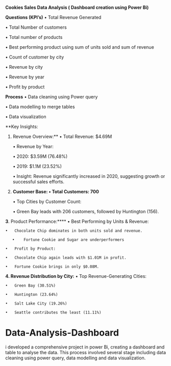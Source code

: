 **Cookies Sales Data Analysis ( Dashboard creation using Power Bi)**

**Questions (KPI’s)**
•	Total Revenue Generated

•	Total Number of customers

•	Total number of products

•	Best performing product using sum of units sold and sum of revenue

•	Count of customer by city 

•	Revenue by city

•	Revenue by year

•	Profit by product

**Process**
•	Data cleaning using Power query

•	Data modelling to merge tables

•	Data visualization

**Key Insights:

1. Revenue Overview:**
	•	Total Revenue: $4.69M

	•	Revenue by Year:

	•	2020: $3.59M (76.48%)

	•	2019: $1.1M (23.52%)

	•	Insight: Revenue significantly increased in 2020, suggesting growth or successful sales efforts.

3. **Customer Base:
	•	Total Customers: 700**

	•	Top Cities by Customer Count:

	•	Green Bay leads with 206 customers, followed by Huntington (156).

**3**. Product Performance:****
	•	Best Performing by Units & Revenue:
 
	•	Chocolate Chip dominates in both units sold and revenue.
 
       •	Fortune Cookie and Sugar are underperformers
  
	•	Profit by Product:
 
	•	Chocolate Chip again leads with $1.01M in profit.
 
	•	Fortune Cookie brings in only $0.08M.

**4. Revenue Distribution by City:**
	•	Top Revenue-Generating Cities:
 
	•	Green Bay (30.51%)

	•	Huntington (23.64%)
 
	•	Salt Lake City (19.26%)
 
	•	Seattle contributes the least (11.11%)



# Data-Analysis-Dashboard
i developed a comprehensive project in power Bi, creating a dashboard and table to analyse the data. This process involved several stage including data cleaning using power query, data modelling and data visualization.

